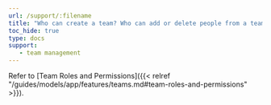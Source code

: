 ```yaml
---
url: /support/:filename
title: "Who can create a team? Who can add or delete people from a team? Who can delete projects?"
toc_hide: true
type: docs
support:
   - team management
---
```

Refer to [Team Roles and Permissions]({{< relref "/guides/models/app/features/teams.md#team-roles-and-permissions" >}}).